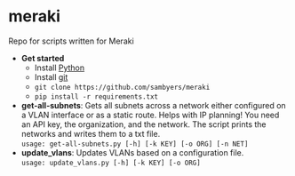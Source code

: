 # meraki
Repo for scripts written for Meraki
- **Get started**
  - Install [Python](https://www.python.org/)
  - Install [git](https://git-scm.com/)
  - ```git clone https://github.com/sambyers/meraki```
  - ```pip install -r requirements.txt```
- **get-all-subnets**: Gets all subnets across a network either configured on a VLAN interface or as a static route. Helps with IP planning! You need an API key, the organization, and the network. The script prints the networks and writes them to a txt file.  
```usage: get-all-subnets.py [-h] [-k KEY] [-o ORG] [-n NET]```
- **update_vlans**: Updates VLANs based on a configuration file.  
```usage: update_vlans.py [-h] [-k KEY] [-o ORG]```
